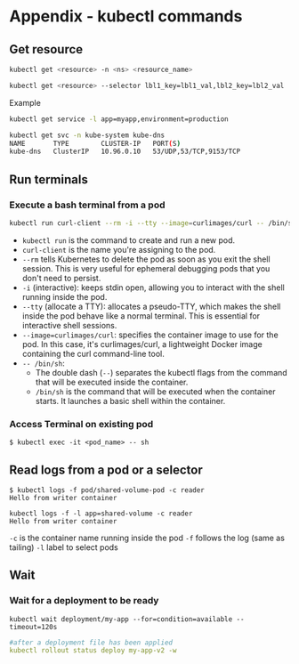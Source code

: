 # Appendix - kubectl commands

## Get resource

```bash
kubectl get <resource> -n <ns> <resource_name>

kubectl get <resource> --selector lbl1_key=lbl1_val,lbl2_key=lbl2_val
```

Example
```bash
kubectl get service -l app=myapp,environment=production

kubectl get svc -n kube-system kube-dns
NAME       TYPE        CLUSTER-IP   PORT(S)               
kube-dns   ClusterIP   10.96.0.10   53/UDP,53/TCP,9153/TCP


```
## Run terminals

### Execute a bash terminal from a pod

```bash
kubectl run curl-client --rm -i --tty --image=curlimages/curl -- /bin/sh
```


* `kubectl run` is the command to create and run a new pod.
* `curl-client` is the name you're assigning to the pod.
* `--rm` tells Kubernetes to delete the pod as soon as you exit the shell session. This is very useful for ephemeral debugging pods that you don't need to persist.
* `-i` (interactive): keeps stdin open, allowing you to interact with the shell running inside the pod.
* `--tty` (allocate a TTY): allocates a pseudo-TTY, which makes the shell inside the pod behave like a normal terminal. This is essential for interactive shell sessions.
* `--image=curlimages/curl`: specifies the container image to use for the pod. In this case, it's curlimages/curl, a lightweight Docker image containing the curl command-line tool.
* `-- /bin/sh`: 
  * The double dash (`--`) separates the kubectl flags from the command that will be executed inside the container.
  * `/bin/sh` is the command that will be executed when the container starts. It launches a basic shell within the container.

### Access Terminal on existing pod

```shell
$ kubectl exec -it <pod_name> -- sh
```



## Read logs from a pod or a selector

```shell
$ kubectl logs -f pod/shared-volume-pod -c reader
Hello from writer container

kubectl logs -f -l app=shared-volume -c reader
Hello from writer container
```
`-c` is the container name running inside the pod 
`-f` follows the log (same as tailing)
`-l` label to select pods

## Wait

### Wait for a deployment to be ready

```shell
kubectl wait deployment/my-app --for=condition=available --timeout=120s
```

```yaml
#after a deployment file has been applied
kubectl rollout status deploy my-app-v2 -w
```

